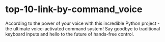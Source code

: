 # top-10-link-by-command_voice
According to the power of your voice with this incredible Python project - the ultimate voice-activated command system! Say goodbye to traditional keyboard inputs and hello to the future of hands-free control.
